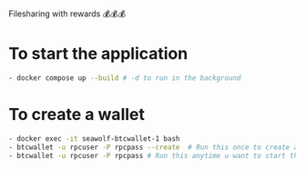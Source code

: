 Filesharing with rewards 💰💰💰

# To start the application
```bash
- docker compose up --build # -d to run in the background
```

# To create a wallet
```bash
- docker exec -it seawolf-btcwallet-1 bash
- btcwallet -u rpcuser -P rpcpass --create  # Run this once to create a wallet; use the seed in discord
- btcwallet -u rpcuser -P rpcpass # Run this anytime u want to start the wallet
```